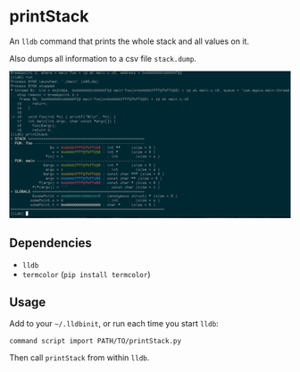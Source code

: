 # printStack

An `lldb` command that prints the whole stack and all values on it.

Also dumps all information to a csv file `stack.dump`.

![](./printStack.png?raw=true)

## Dependencies

 - `lldb`
 - `termcolor` (`pip install termcolor`)

## Usage

Add to your `~/.lldbinit`, or run each time you start `lldb`:

```
command script import PATH/TO/printStack.py
```

Then call `printStack` from within `lldb`.
